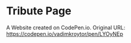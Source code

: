 # Tribute Page     

A Website created on CodePen.io. Original URL: 
https://codepen.io/vadimkroytor/pen/LYOyNEp


